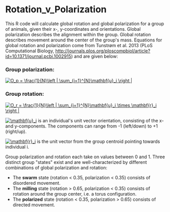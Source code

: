 # Rotation_v_Polarization
This R code will calculate global rotation and global polarization for a group of animals, given their x-, y-coordinates and orientations. Global polarization describes the alignment within the group. Global rotation describes movement around the center of the group's mass. Equations for global rotation and polarization come from Tunstrøm et al. 2013 (PLoS Computational Biology, http://journals.plos.org/ploscompbiol/article?id=10.1371/journal.pcbi.1002915) and are given below:

### Group polarization: 
<a href="https://www.codecogs.com/eqnedit.php?latex=O_p&space;=&space;\frac{1}{N}\left&space;|&space;\sum_{i=1}^{N}\mathbf{u}_i&space;\right&space;|" target="_blank"><img src="https://latex.codecogs.com/gif.latex?O_p&space;=&space;\frac{1}{N}\left&space;|&space;\sum_{i=1}^{N}\mathbf{u}_i&space;\right&space;|" title="O_p = \frac{1}{N}\left | \sum_{i=1}^{N}\mathbf{u}_i \right |" /></a>

### Group rotation: 
<a href="https://www.codecogs.com/eqnedit.php?latex=O_r&space;=&space;\frac{1}{N}\left&space;|&space;\sum_{i=1}^{N}\mathbf{u}_i&space;\times&space;\mathbf{r}_i&space;\right&space;|" target="_blank"><img src="https://latex.codecogs.com/gif.latex?O_r&space;=&space;\frac{1}{N}\left&space;|&space;\sum_{i=1}^{N}\mathbf{u}_i&space;\times&space;\mathbf{r}_i&space;\right&space;|" title="O_r = \frac{1}{N}\left | \sum_{i=1}^{N}\mathbf{u}_i \times \mathbf{r}_i \right |" /></a>

<a href="https://www.codecogs.com/eqnedit.php?latex=\mathbf{u}_i" target="_blank"><img src="https://latex.codecogs.com/gif.latex?\mathbf{u}_i" title="\mathbf{u}_i" /></a> is an individual's unit vector orientation, consisting of the x- and y-components. The components can range from -1 (left/down) to +1 (right/up). 

<a href="https://www.codecogs.com/eqnedit.php?latex=\mathbf{r}_i" target="_blank"><img src="https://latex.codecogs.com/gif.latex?\mathbf{r}_i" title="\mathbf{r}_i" /></a> is the unit vector from the group centroid pointing towards individual i.

Group polarization and rotation each take on values between 0 and 1. Three distinct group "states" exist and are well-characterized by different combinations of global polarization and rotation:
- The **swarm** state (rotation < 0.35, polarization < 0.35) consists of disordered movement. 
- The **milling** state (rotation > 0.65, polarization < 0.35) consists of rotation around the group center, i.e. a torus configuration.
- The **polarized** state (rotation < 0.35, polarization > 0.65) consists of directed movement.
